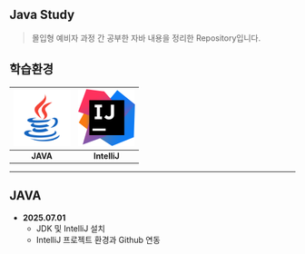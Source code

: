## Java Study
> 몰입형 예비자 과정 간 공부한 자바 내용을 정리한 Repository입니다.

## 학습환경
| <img src="/.idea/java_img.png" width="100" height="100"> | <img src="/.idea/IntelliJ_IDEA_Icon.png" width="100" height="100"> |
|:--------------------------------------------------------:|:------------------------------------------------------------------:|
|                         **JAVA**                         |                         **IntelliJ**                               |
***
## JAVA
- **2025.07.01**
  - JDK 및 IntelliJ 설치
  - IntelliJ 프로젝트 환경과 Github 연동